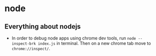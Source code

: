 # node
## Everything about nodejs

* In order to debug node apps using chrome dev tools, run `node --inspect-brk index.js` in terminal. Then on a new chrome tab move to `chrome://inspect/`. 
